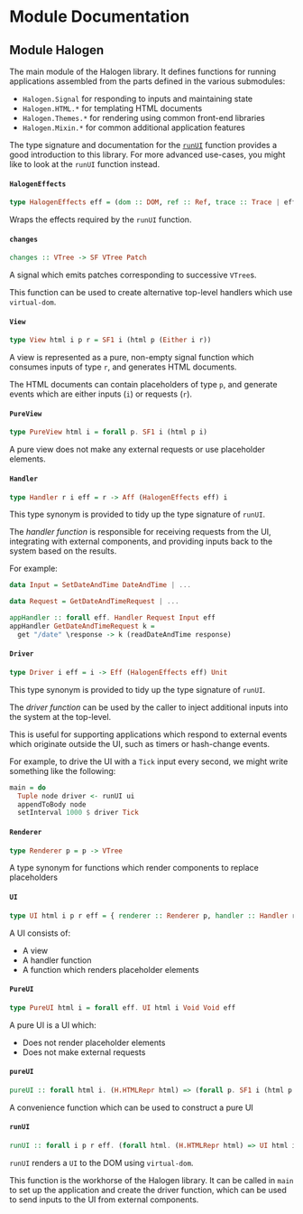 # Module Documentation

## Module Halogen


The main module of the Halogen library. It defines functions for running applications
assembled from the parts defined in the various submodules:

- `Halogen.Signal` for responding to inputs and maintaining state
- `Halogen.HTML.*` for templating HTML documents
- `Halogen.Themes.*` for rendering using common front-end libraries
- `Halogen.Mixin.*` for common additional application features

The type signature and documentation for the [`runUI`](#runUI) function provides a good introduction 
to this library. For more advanced use-cases, you might like to look at the `runUI` function instead.


#### `HalogenEffects`

``` purescript
type HalogenEffects eff = (dom :: DOM, ref :: Ref, trace :: Trace | eff)
```

Wraps the effects required by the `runUI` function.

#### `changes`

``` purescript
changes :: VTree -> SF VTree Patch
```

A signal which emits patches corresponding to successive `VTree`s.

This function can be used to create alternative top-level handlers which use `virtual-dom`.

#### `View`

``` purescript
type View html i p r = SF1 i (html p (Either i r))
```

A view is represented as a pure, non-empty signal function which
consumes inputs of type `r`, and generates HTML documents.

The HTML documents can contain placeholders of type `p`, and
generate events which are either inputs (`i`) or requests (`r`). 

#### `PureView`

``` purescript
type PureView html i = forall p. SF1 i (html p i)
```

A pure view does not make any external requests or use placeholder elements.

#### `Handler`

``` purescript
type Handler r i eff = r -> Aff (HalogenEffects eff) i
```

This type synonym is provided to tidy up the type signature of `runUI`.

The _handler function_ is responsible for receiving requests from the UI, integrating with external
components, and providing inputs back to the system based on the results.

For example:

```purescript
data Input = SetDateAndTime DateAndTime | ...

data Request = GetDateAndTimeRequest | ...

appHandler :: forall eff. Handler Request Input eff 
appHandler GetDateAndTimeRequest k =
  get "/date" \response -> k (readDateAndTime response)
```

#### `Driver`

``` purescript
type Driver i eff = i -> Eff (HalogenEffects eff) Unit
```

This type synonym is provided to tidy up the type signature of `runUI`.

The _driver function_ can be used by the caller to inject additional inputs into the system at the top-level.

This is useful for supporting applications which respond to external events which originate
outside the UI, such as timers or hash-change events.

For example, to drive the UI with a `Tick` input every second, we might write something like the following:

```purescript
main = do
  Tuple node driver <- runUI ui
  appendToBody node
  setInterval 1000 $ driver Tick
```

#### `Renderer`

``` purescript
type Renderer p = p -> VTree
```

A type synonym for functions which render components to replace placeholders

#### `UI`

``` purescript
type UI html i p r eff = { renderer :: Renderer p, handler :: Handler r i eff, view :: View html i p r }
```

A UI consists of:

- A view
- A handler function
- A function which renders placeholder elements

#### `PureUI`

``` purescript
type PureUI html i = forall eff. UI html i Void Void eff
```

A pure UI is a UI which:

- Does not render placeholder elements
- Does not make external requests

#### `pureUI`

``` purescript
pureUI :: forall html i. (H.HTMLRepr html) => (forall p. SF1 i (html p i)) -> PureUI html i
```

A convenience function which can be used to construct a pure UI

#### `runUI`

``` purescript
runUI :: forall i p r eff. (forall html. (H.HTMLRepr html) => UI html i p r eff) -> Eff (HalogenEffects eff) (Tuple Node (Driver i eff))
```

`runUI` renders a `UI` to the DOM using `virtual-dom`.

This function is the workhorse of the Halogen library. It can be called in `main`
to set up the application and create the driver function, which can be used to 
send inputs to the UI from external components.



